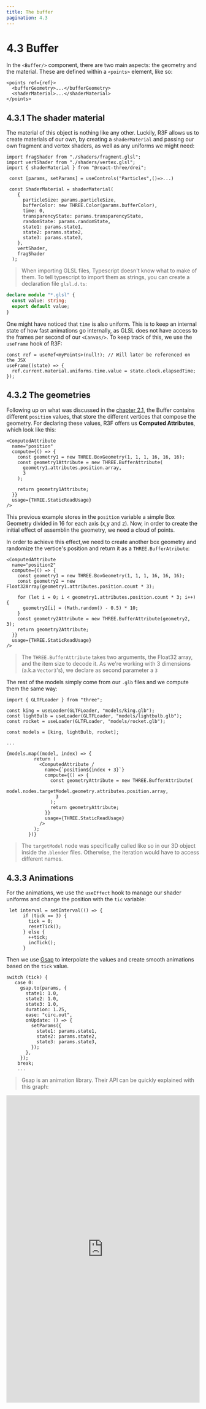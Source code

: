 ```yaml
---
title: The buffer
pagination: 4.3
---
```


# 4.3 Buffer

In the `<Buffer/>` component, there are two main aspects: the geometry and the material. These are defined within a `<points>` element, like so:

```tsx title="src/Buffer.tsx"
<points ref={ref}>
  <bufferGeometry>...</bufferGeometry>
  <shaderMaterial>...</shaderMaterial>
</points>
```

## 4.3.1 The shader material

The material of this object is nothing like any other. Luckily, R3F allows us to create materials of our own, by creating a `shaderMaterial` and passing our own fragment and vertex shaders, as well as any uniforms we might need:

```tsx
import fragShader from "./shaders/fragment.glsl";
import vertShader from "./shaders/vertex.glsl";
import { shaderMaterial } from "@react-three/drei";

 const [params, setParams] = useControls("Particles",()=>...)

 const ShaderMaterial = shaderMaterial(
    {
      particleSize: params.particleSize,
      bufferColor: new THREE.Color(params.bufferColor),
      time: 0,
      transparencyState: params.transparencyState,
      randomState: params.randomState,
      state1: params.state1,
      state2: params.state2,
      state3: params.state3,
    },
    vertShader,
    fragShader
  );

```

> When importing GLSL files, Typescript doesn't know what to make of them. To tell typescript to import them as strings, you can create a declaration file `glsl.d.ts`:

```ts title="glsl.d.ts"
declare module "*.glsl" {
  const value: string;
  export default value;
}
```

One might have noticed that `time` is also uniform. This is to keep an internal state of how fast animations go internally, as GLSL does not have access to the frames per second of our `<Canvas/>`. To keep track of this, we use the `useFrame` hook of R3F:

```tsx
const ref = useRef<myPoints>(null!); // Will later be referenced on the JSX
useFrame((state) => {
  ref.current.material.uniforms.time.value = state.clock.elapsedTime;
});
```

## 4.3.2 The geometries

Following up on what was discussed in the [chapter 2.1](/projects/particle-showcase/shader), the Buffer contains different `position` values, that store the different vertices that compose the geometry. For declaring these values, R3F offers us **Computed Attributes**, which look like this:

```tsx
<ComputedAttribute
  name="position"
  compute={() => {
    const geometry1 = new THREE.BoxGeometry(1, 1, 1, 16, 16, 16);
    const geometry1Attribute = new THREE.BufferAttribute(
      geometry1.attributes.position.array,
      3
    );

    return geometry1Attribute;
  }}
  usage={THREE.StaticReadUsage}
/>
```

This previous example stores in the `position` variable a simple Box Geometry divided in 16 for each axis (x,y and z). Now, in order to create the initial effect of assemblin the geometry, we need a cloud of points.

In order to achieve this effect,we need to create another box geometry and randomize the vertice's position and return it as a `THREE.BufferAtribute`:

```tsx
<ComputedAttribute
  name="position2"
  compute={() => {
    const geometry1 = new THREE.BoxGeometry(1, 1, 1, 16, 16, 16);
    const geometry2 = new Float32Array(geometry1.attributes.position.count * 3);

    for (let i = 0; i < geometry1.attributes.position.count * 3; i++) {
      geometry2[i] = (Math.random() - 0.5) * 10;
    }
    const geometry2Attribute = new THREE.BufferAttribute(geometry2, 3);
    return geometry2Attribute;
  }}
  usage={THREE.StaticReadUsage}
/>
```

> The `THREE.BufferAttribute` takes two arguments, the Float32 array, and the item size to decode it. As we're working with 3 dimensions (a.k.a `Vector3`'s), we declare as second parameter a `3`

The rest of the models simply come from our `.glb` files and we compute them the same way:

```tsx
import { GLTFLoader } from "three";

const king = useLoader(GLTFLoader, "models/king.glb");
const lightBulb = useLoader(GLTFLoader, "models/lightbulb.glb");
const rocket = useLoader(GLTFLoader, "models/rocket.glb");

const models = [king, lightBulb, rocket];

...

{models.map((model, index) => {
          return (
            <ComputedAttribute /
              name={`position${index + 3}`}
              compute={() => {
                const geometryAttribute = new THREE.BufferAttribute(
                  model.nodes.targetModel.geometry.attributes.position.array,
                  3
                );
                return geometryAttribute;
              }}
              usage={THREE.StaticReadUsage}
            />
          );
        })}
```

> The `targetModel` node was specifically called like so in our 3D object inside the .`blender` files. Otherwise, the iteration would have to access different names.

## 4.3.3 Animations

For the animations, we use the `useEffect` hook to manage our shader uniforms and change the position with the `tic` variable:

```tsx
 let interval = setInterval(() => {
      if (tick == 3) {
        tick = 0;
        resetTick();
      } else {
        ++tick;
        incTick();
      }
```

Then we use [Gsap](https://greensock.com/gsap/) to interpolate the values and create smooth animations based on the `tick` value.

```tsx
switch (tick) {
   case 0:
     gsap.to(params, {
       state1: 1.0,
       state2: 1.0,
       state3: 1.0,
       duration: 1.25,
       ease: "circ.out",
       onUpdate: () => {
         setParams({
           state1: params.state1,
           state2: params.state2,
           state3: params.state3,
         });
       },
     });
    break;
    ...
```

> Gsap is an animation library. Their API can be quickly explained with this graph:

<iframe class="print:hidden" height="800" width="100%" scrolling="no" title=" Preview: GreenSock Ease Visualizer" src="https://codepen.io/Wpitallo/full/KKwLqLd" frameBorder="no" loading="lazy"/>
